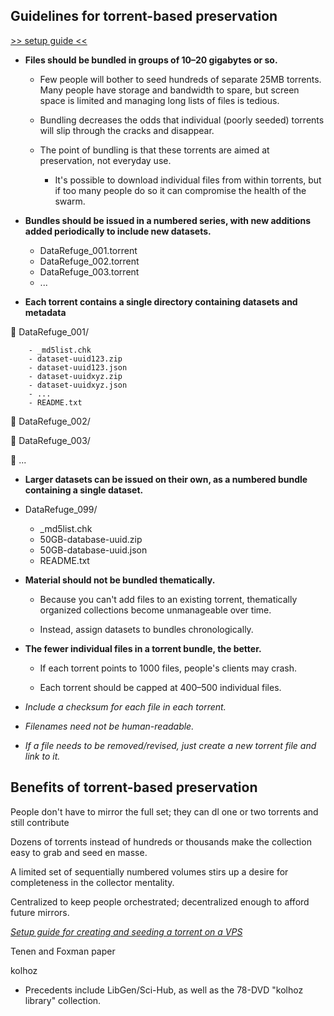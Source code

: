 ## Guidelines for torrent-based preservation

[>> setup guide <<](https://github.com/stevemclaugh/preservation-torrent/blob/master/Setup.md)

- **Files should be bundled in groups of 10–20 gigabytes or so.**

  - Few people will bother to seed hundreds of separate 25MB torrents. Many people have storage and bandwidth to spare, but screen space is limited and managing long lists of files is tedious.

  - Bundling decreases the odds that individual (poorly seeded) torrents will slip through the cracks and disappear.

  - The point of bundling is that these torrents are aimed at preservation, not everyday use.

    - It's possible to download individual files from within torrents, but if too many people do so it can compromise the health of the swarm.


- **Bundles should be issued in a numbered series, with new additions added periodically to include new datasets.**

    - DataRefuge_001.torrent
    - DataRefuge_002.torrent
    - DataRefuge_003.torrent
    - ...

- **Each torrent contains a single directory containing datasets and metadata**


📂 DataRefuge\_001/

        - _md5list.chk
        - dataset-uuid123.zip
        - dataset-uuid123.json
        - dataset-uuidxyz.zip
        - dataset-uuidxyz.json
        - ...
        - README.txt

📂 DataRefuge_002/
    
📂 DataRefuge_003/
    
📂 ...


- **Larger datasets can be issued on their own, as a numbered bundle containing a single dataset.**


- DataRefuge\_099/
    - _md5list.chk
    - 50GB-database-uuid.zip
    - 50GB-database-uuid.json
    - README.txt


- **Material should not be bundled thematically.**

    - Because you can't add files to an existing torrent, thematically organized collections become unmanageable over time.

    - Instead, assign datasets to bundles chronologically.

- **The fewer individual files in a torrent bundle, the better.**

    - If each torrent points to 1000 files, people's clients may crash.

    - Each torrent should be capped at 400–500 individual files.


- *Include a checksum for each file in each torrent.*

- *Filenames need not be human-readable.*

- *If a file needs to be removed/revised, just create a new torrent file and link to it.*


## Benefits of torrent-based preservation

People don't have to mirror the full set; they can dl one or two torrents and still contribute

Dozens of torrents instead of hundreds or thousands make the collection easy to grab and seed en masse.

A limited set of sequentially numbered volumes stirs up a desire for completeness in the collector mentality.

Centralized to keep people orchestrated; decentralized enough to afford future mirrors.


[*Setup guide for creating and seeding a torrent on a VPS*](Setup.md)


Tenen and Foxman paper

kolhoz


 - Precedents include LibGen/Sci-Hub, as well as the 78-DVD "kolhoz library" collection.
